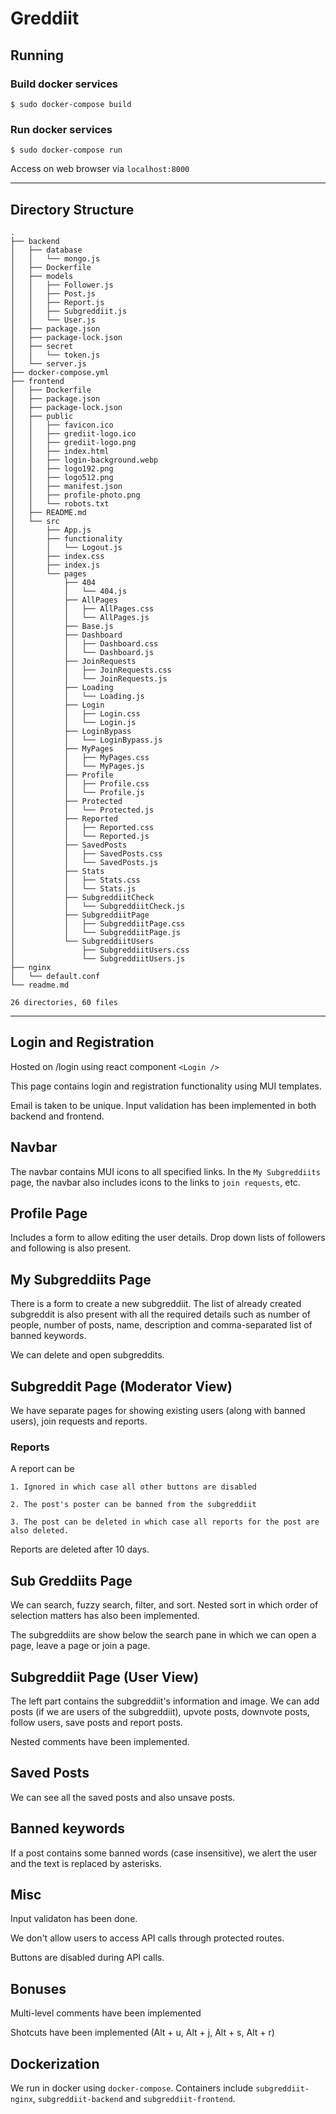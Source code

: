 # Greddiit

## Running

### Build docker services

`$ sudo docker-compose build`

### Run docker services

`$ sudo docker-compose run`

Access on web browser via `localhost:8000`

---

## Directory Structure

```
.
├── backend
│   ├── database
│   │   └── mongo.js
│   ├── Dockerfile
│   ├── models
│   │   ├── Follower.js
│   │   ├── Post.js
│   │   ├── Report.js
│   │   ├── Subgreddiit.js
│   │   └── User.js
│   ├── package.json
│   ├── package-lock.json
│   ├── secret
│   │   └── token.js
│   └── server.js
├── docker-compose.yml
├── frontend
│   ├── Dockerfile
│   ├── package.json
│   ├── package-lock.json
│   ├── public
│   │   ├── favicon.ico
│   │   ├── grediit-logo.ico
│   │   ├── grediit-logo.png
│   │   ├── index.html
│   │   ├── login-background.webp
│   │   ├── logo192.png
│   │   ├── logo512.png
│   │   ├── manifest.json
│   │   ├── profile-photo.png
│   │   └── robots.txt
│   ├── README.md
│   └── src
│       ├── App.js
│       ├── functionality
│       │   └── Logout.js
│       ├── index.css
│       ├── index.js
│       └── pages
│           ├── 404
│           │   └── 404.js
│           ├── AllPages
│           │   ├── AllPages.css
│           │   └── AllPages.js
│           ├── Base.js
│           ├── Dashboard
│           │   ├── Dashboard.css
│           │   └── Dashboard.js
│           ├── JoinRequests
│           │   ├── JoinRequests.css
│           │   └── JoinRequests.js
│           ├── Loading
│           │   └── Loading.js
│           ├── Login
│           │   ├── Login.css
│           │   └── Login.js
│           ├── LoginBypass
│           │   └── LoginBypass.js
│           ├── MyPages
│           │   ├── MyPages.css
│           │   └── MyPages.js
│           ├── Profile
│           │   ├── Profile.css
│           │   └── Profile.js
│           ├── Protected
│           │   └── Protected.js
│           ├── Reported
│           │   ├── Reported.css
│           │   └── Reported.js
│           ├── SavedPosts
│           │   ├── SavedPosts.css
│           │   └── SavedPosts.js
│           ├── Stats
│           │   ├── Stats.css
│           │   └── Stats.js
│           ├── SubgreddiitCheck
│           │   └── SubgreddiitCheck.js
│           ├── SubgreddiitPage
│           │   ├── SubgreddiitPage.css
│           │   └── SubgreddiitPage.js
│           └── SubgreddiitUsers
│               ├── SubgreddiitUsers.css
│               └── SubgreddiitUsers.js
├── nginx
│   └── default.conf
└── readme.md

26 directories, 60 files
```

---

## Login and Registration

Hosted on /login using react component `<Login />`

This page contains login and registration functionality using MUI templates.

Email is taken to be unique. Input validation has been implemented in both backend and frontend.

## Navbar

The navbar contains MUI icons to all specified links. In the `My Subgreddiits` page, the navbar also includes icons to the links to `join requests`, etc.

## Profile Page

Includes a form to allow editing the user details. Drop down lists of followers and following is also present.

## My Subgreddiits Page

There is a form to create a new subgreddiit. The list of already created subgreddit is also present with all the required details such as number of people, number of posts, name, description and comma-separated list of banned keywords.

We can delete and open subgreddits.

## Subgreddit Page (Moderator View)

We have separate pages for showing existing users (along with banned users), join requests and reports.

### Reports

A report can be

    1. Ignored in which case all other buttons are disabled

    2. The post's poster can be banned from the subgreddiit

    3. The post can be deleted in which case all reports for the post are also deleted.

Reports are deleted after 10 days.

## Sub Greddiits Page

We can search, fuzzy search, filter, and sort. Nested sort in which order of selection matters has also been implemented.

The subgreddiits are show below the search pane in which we can open a page, leave a page or join a page.

## Subgreddiit Page (User View)

The left part contains the subgreddiit's information and image. We can add posts (if we are users of the subgreddiit), upvote posts, downvote posts, follow users, save posts and report posts.

Nested comments have been implemented.

## Saved Posts

We can see all the saved posts and also unsave posts.

## Banned keywords

If a post contains some banned words (case insensitive), we alert the user and the text is replaced by asterisks.

## Misc

Input validaton has been done.

We don't allow users to access API calls through protected routes.

Buttons are disabled during API calls.

## Bonuses

Multi-level comments have been implemented

Shotcuts have been implemented (Alt + u, Alt + j, Alt + s, Alt + r)

## Dockerization

We run in docker using `docker-compose`. Containers include `subgreddiit-nginx`, `subgreddiit-backend` and `subgreddiit-frontend`.
